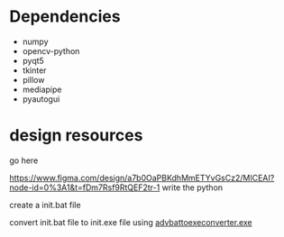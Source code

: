 # Dependencies

- numpy
- opencv-python
- pyqt5
- tkinter
- pillow
- mediapipe
- pyautogui

# design resources
go here

https://www.figma.com/design/a7b0OaPBKdhMmETYvGsCz2/MICEAI?node-id=0%3A1&t=fDm7Rsf9RtQEF2tr-1
write the python

create a init.bat file

convert init.bat file to init.exe file using [advbattoexeconverter.exe](https://www.battoexeconverter.com/downloads/advbattoexeconverter.exe)

